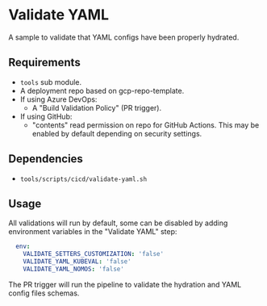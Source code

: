 # Validate YAML
A sample to validate that YAML configs have been properly hydrated.

## Requirements
- `tools` sub module.
- A deployment repo based on gcp-repo-template.
- If using Azure DevOps:
  - A "Build Validation Policy" (PR trigger).
- If using GitHub:
  - "contents" read permission on repo for GitHub Actions.  This may be enabled by default depending on security settings.

## Dependencies
- `tools/scripts/cicd/validate-yaml.sh`

## Usage

All validations will run by default, some can be disabled by adding environment variables in the "Validate YAML" step:
```yaml
  env:
    VALIDATE_SETTERS_CUSTOMIZATION: 'false'
    VALIDATE_YAML_KUBEVAL: 'false'
    VALIDATE_YAML_NOMOS: 'false'
```

The PR trigger will run the pipeline to validate the hydration and YAML config files schemas.

